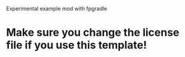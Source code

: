 Experimental example mod with fpgradle

# Make sure you change the license file if you use this template!